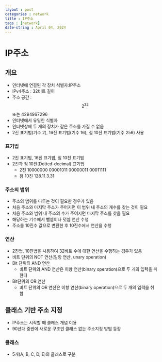 ```yaml
---
layout : post
categories : network
title : IP주소
tags : [network]
date-string : April 04, 2024
---
```


# IP주소

## 개요
- 인터넷에 연결된 각 장치 식별자:IP주소
- IPv4주소 : 32비트 길이
- 주소 공간 : $$2^{32}$$ 또는 4294967296
- 인터넷에서 유일한 식별자
- 인터넷상에 두 개의 장치가 같은 주소를 가질 수 없음
- 2진 표기법(기수 2), 16진 표기법(기수 16), 점 10진 표기법(기수 256) 사용

### 표기법
- 2진 표기법, 16진 표기법, 점 10진 표기법
- 2진과 점 10진(Dotted-decimal) 표기법
  - 2진 10000000 00001011 00000011 00011111
  - 점 10진 128.11.3.31

### 주소의 범위
- 주소의 범위를 다루는 것이 필요한 경우가 있음
- 처음 주소와 마지막 주소가 주어지면 이 범위 내 주소의 개수를 찾는 것이 필요
- 처음 주소와 범위 내 주소의 수가 주어지면 마지막 주소를 찾을 필요
- 해당하는 기수에서 뺄셈이나 덧셈 연산 수행
- 주소를 10진수 값으로 변환한 후 10진수에서 연산을 수행

### 연산
- 2진법, 10진법을 사용하여 32비트 수에 대한 연산을 수행하는 경우가 있음
- 비트 단위의 NOT 연산(일항 연산, unary operation)
- Bit 단위의 AND 연산
  - 비트 단위의 AND 연산은 이항 연산(binary operation)으로 두 개의 입력을 취한다
- Bit단위의 OR 연산
  - 비트 단위의 OR 연산은 이항 연산(binary operation)으로 두 개의 입력을 취함

## 클래스 기반 주소 지정
- IP주소는 시작할 때 클래스 개념 이용
- 90년대 중반에 새로운 구조인 클래스 없는 주소지정 방법 등장

### 클래스
- 5개(A, B, C, D, E)의 클래스로 구분